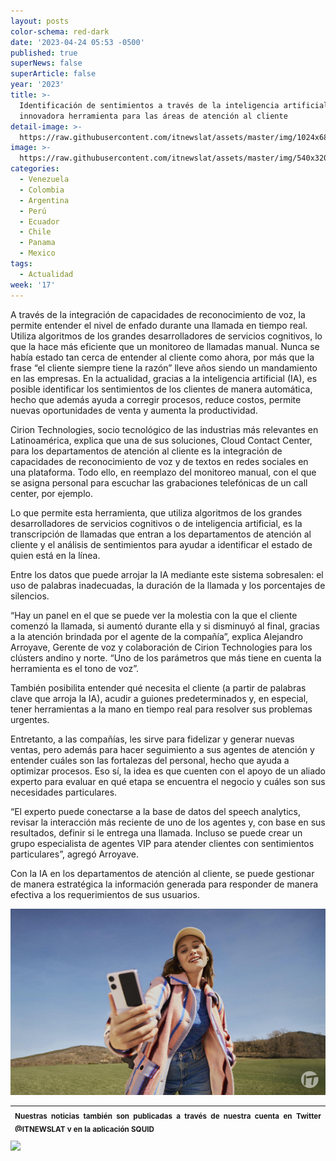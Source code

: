 ```yaml
---
layout: posts
color-schema: red-dark
date: '2023-04-24 05:53 -0500'
published: true
superNews: false
superArticle: false
year: '2023'
title: >-
  Identificación de sentimientos a través de la inteligencia artificial: la
  innovadora herramienta para las áreas de atención al cliente
detail-image: >-
  https://raw.githubusercontent.com/itnewslat/assets/master/img/1024x680/joven-con-cel-g.jpg
image: >-
  https://raw.githubusercontent.com/itnewslat/assets/master/img/540x320/joven-con-cel-p.jpg
categories:
  - Venezuela
  - Colombia
  - Argentina
  - Perú
  - Ecuador
  - Chile
  - Panama
  - Mexico
tags:
  - Actualidad
week: '17'
---
```

A través de la integración de capacidades de reconocimiento de voz, la permite entender el nivel de enfado durante una llamada en tiempo real.
Utiliza algoritmos de los grandes desarrolladores de servicios cognitivos, lo que la hace más eficiente que un monitoreo de llamadas manual.
Nunca se había estado tan cerca de entender al cliente como ahora, por más que la frase “el cliente siempre tiene la razón” lleve años siendo un mandamiento en las empresas. En la actualidad, gracias a la inteligencia artificial (IA), es posible identificar los sentimientos de los clientes de manera automática, hecho que además ayuda a corregir procesos, reduce costos, permite nuevas oportunidades de venta y aumenta la productividad.
 
Cirion Technologies, socio tecnológico de las industrias más relevantes en Latinoamérica, explica que una de sus soluciones, Cloud Contact Center, para los departamentos de atención al cliente es la integración de capacidades de reconocimiento de voz y de textos en redes sociales en una plataforma. Todo ello, en reemplazo del monitoreo manual, con el que se asigna personal para escuchar las grabaciones telefónicas de un call center, por ejemplo.
 
Lo que permite esta herramienta, que utiliza algoritmos de los grandes desarrolladores de servicios cognitivos o de inteligencia artificial, es la transcripción de llamadas que entran a los departamentos de atención al cliente y el análisis de sentimientos para ayudar a identificar el estado de quien está en la línea.
 
Entre los datos que puede arrojar la IA mediante este sistema sobresalen: el uso de palabras inadecuadas, la duración de la llamada y los porcentajes de silencios.
 
“Hay un panel en el que se puede ver la molestia con la que el cliente comenzó la llamada, si aumentó durante ella y si disminuyó al final, gracias a la atención brindada por el agente de la compañía”, explica Alejandro Arroyave, Gerente de voz y colaboración de Cirion Technologies para los clústers andino y norte. “Uno de los parámetros que más tiene en cuenta la herramienta es el tono de voz”.
 
También posibilita entender qué necesita el cliente (a partir de palabras clave que arroja la IA), acudir a guiones predeterminados y, en especial, tener herramientas a la mano en tiempo real para resolver sus problemas urgentes.
 
Entretanto, a las compañías, les sirve para fidelizar y generar nuevas ventas, pero además para hacer seguimiento a sus agentes de atención y entender cuáles son las fortalezas del personal, hecho que ayuda a optimizar procesos. Eso sí, la idea es que cuenten con el apoyo de un aliado experto para evaluar en qué etapa se encuentra el negocio y cuáles son sus necesidades particulares.
 
“El experto puede conectarse a la base de datos del speech analytics, revisar la interacción más reciente de uno de los agentes y, con base en sus resultados, definir si le entrega una llamada. Incluso se puede crear un grupo especialista de agentes VIP para atender clientes con sentimientos particulares”, agregó Arroyave.
 
Con la IA en los departamentos de atención al cliente, se puede gestionar de manera estratégica la información generada para responder de manera efectiva a los requerimientos de sus usuarios.
 
![](https://raw.githubusercontent.com/itnewslat/assets/master/img/540x320/joven-con-cel-p.jpg)

<table style="height: 42px;" width="569">
<tbody>
<tr>
<td style="text-align: justify;"><sub><strong>Nuestras noticias también son publicadas a través de nuestra cuenta en Twitter <a href="https://twitter.com/itnewslat?lang=es">@ITNEWSLAT</a> y en la aplicación <a href="https://squidapp.co/en/">SQUID</a></strong></sub></td>
</tr>
</tbody>
</table>
<img src="https://tracker.metricool.com/c3po.jpg?hash=56f88a41e39ab42c063cc51676587a04"/>
